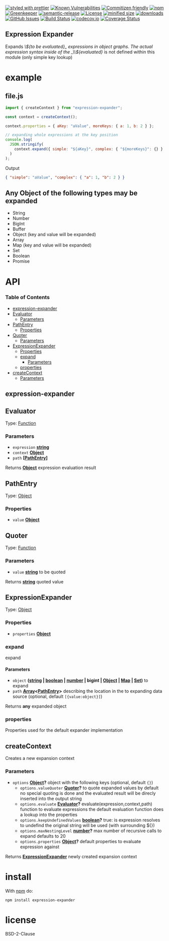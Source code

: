[![styled with prettier](https://img.shields.io/badge/styled_with-prettier-ff69b4.svg)](https://github.com/prettier/prettier)
[![Known Vulnerabilities](https://snyk.io/test/github/arlac77/expression-expander/badge.svg)](https://snyk.io/test/github/arlac77/expression-expander)
[![Commitizen friendly](https://img.shields.io/badge/commitizen-friendly-brightgreen.svg)](http://commitizen.github.io/cz-cli/)
[![npm](https://img.shields.io/npm/v/expression-expander.svg)](https://www.npmjs.com/package/expression-expander)
[![Greenkeeper](https://badges.greenkeeper.io/arlac77/expression-expander.svg)](https://greenkeeper.io/)
[![semantic-release](https://img.shields.io/badge/%20%20%F0%9F%93%A6%F0%9F%9A%80-semantic--release-e10079.svg)](https://github.com/arlac77/expression-expander)
[![License](https://img.shields.io/badge/License-BSD%203--Clause-blue.svg)](https://opensource.org/licenses/BSD-3-Clause)
[![minified size](https://badgen.net/bundlephobia/min/expression-expander)](https://bundlephobia.com/result?p=expression-expander)
[![downloads](http://img.shields.io/npm/dm/expression-expander.svg?style=flat-square)](https://npmjs.org/package/expression-expander)
[![GitHub Issues](https://img.shields.io/github/issues/arlac77/expression-expander.svg?style=flat-square)](https://github.com/arlac77/expression-expander/issues)
[![Build Status](https://secure.travis-ci.org/arlac77/expression-expander.png)](http://travis-ci.org/arlac77/expression-expander)
[![codecov.io](http://codecov.io/github/arlac77/expression-expander/coverage.svg?branch=master)](http://codecov.io/github/arlac77/expression-expander?branch=master)
[![Coverage Status](https://coveralls.io/repos/arlac77/expression-expander/badge.svg)](https://coveralls.io/r/arlac77/expression-expander)

## Expression Expander

Expands _\\${to be evaluated}_ expressions in object graphs. The actual expression syntax inside of the _\\${evaluated}_ is not defined within this module (only simple key lookup)

# example

## file.js

<!-- skip-example -->

```js
import { createContext } from "expression-expander";

const context = createContext();

context.properties = { aKey: "aValue", moreKeys: { a: 1, b: 2 } };

// expanding whole expressions at the key position
console.log(
  JSON.stringify(
    context.expand({ simple: "${aKey}", complex: { "${moreKeys}": {} } })
  )
);
```

Output

```json
{ "simple": "aValue", "complex": { "a": 1, "b": 2 } }
```

## Any Object of the following types may be expanded

-   String
-   Number
-   BigInt
-   Buffer
-   Object (key and value will be expanded)
-   Array
-   Map (key and value will be expanded)
-   Set
-   Boolean
-   Promise

# API

<!-- Generated by documentation.js. Update this documentation by updating the source code. -->

### Table of Contents

-   [expression-expander](#expression-expander)
-   [Evaluator](#evaluator)
    -   [Parameters](#parameters)
-   [PathEntry](#pathentry)
    -   [Properties](#properties)
-   [Quoter](#quoter)
    -   [Parameters](#parameters-1)
-   [ExpressionExpander](#expressionexpander)
    -   [Properties](#properties-1)
    -   [expand](#expand)
        -   [Parameters](#parameters-2)
    -   [properties](#properties-2)
-   [createContext](#createcontext)
    -   [Parameters](#parameters-3)

## expression-expander

## Evaluator

Type: [Function](https://developer.mozilla.org/docs/Web/JavaScript/Reference/Statements/function)

### Parameters

-   `expression` **[string](https://developer.mozilla.org/docs/Web/JavaScript/Reference/Global_Objects/String)** 
-   `context` **[Object](https://developer.mozilla.org/docs/Web/JavaScript/Reference/Global_Objects/Object)** 
-   `path` **\[[PathEntry](#pathentry)]** 

Returns **[Object](https://developer.mozilla.org/docs/Web/JavaScript/Reference/Global_Objects/Object)** expression evaluation result

## PathEntry

Type: [Object](https://developer.mozilla.org/docs/Web/JavaScript/Reference/Global_Objects/Object)

### Properties

-   `value` **[Object](https://developer.mozilla.org/docs/Web/JavaScript/Reference/Global_Objects/Object)** 

## Quoter

Type: [Function](https://developer.mozilla.org/docs/Web/JavaScript/Reference/Statements/function)

### Parameters

-   `value` **[string](https://developer.mozilla.org/docs/Web/JavaScript/Reference/Global_Objects/String)** to be quoted

Returns **[string](https://developer.mozilla.org/docs/Web/JavaScript/Reference/Global_Objects/String)** quoted value

## ExpressionExpander

Type: [Object](https://developer.mozilla.org/docs/Web/JavaScript/Reference/Global_Objects/Object)

### Properties

-   `properties` **[Object](https://developer.mozilla.org/docs/Web/JavaScript/Reference/Global_Objects/Object)** 

### expand

expand

#### Parameters

-   `object` **([string](https://developer.mozilla.org/docs/Web/JavaScript/Reference/Global_Objects/String) \| [boolean](https://developer.mozilla.org/docs/Web/JavaScript/Reference/Global_Objects/Boolean) \| [number](https://developer.mozilla.org/docs/Web/JavaScript/Reference/Global_Objects/Number) | bigint | [Object](https://developer.mozilla.org/docs/Web/JavaScript/Reference/Global_Objects/Object) \| [Map](https://developer.mozilla.org/docs/Web/JavaScript/Reference/Global_Objects/Map) \| [Set](https://developer.mozilla.org/docs/Web/JavaScript/Reference/Global_Objects/Set))** to expand
-   `path` **[Array](https://developer.mozilla.org/docs/Web/JavaScript/Reference/Global_Objects/Array)&lt;[PathEntry](#pathentry)>** describing the location in the to expanding data source (optional, default `[{value:object}]`)

Returns **any** expanded object

### properties

Properties used for the default expander implementation

## createContext

Creates a new expansion context

### Parameters

-   `options` **[Object](https://developer.mozilla.org/docs/Web/JavaScript/Reference/Global_Objects/Object)?** object with the following keys (optional, default `{}`)
    -   `options.valueQuoter` **[Quoter](#quoter)?** to quote expanded values
           by default no special quoting is done and the evaluated result will be direcly
           inserted into the output string
    -   `options.evaluate` **[Evaluator](#evaluator)?** evaluate(expression,context,path) function to evaluate expressions
           the default evaluation function does a lookup into the properties
    -   `options.keepUndefinedValues` **[boolean](https://developer.mozilla.org/docs/Web/JavaScript/Reference/Global_Objects/Boolean)?** true: is expression resolves to undefind the original string will be used (with surrounding ${})
    -   `options.maxNestingLevel` **[number](https://developer.mozilla.org/docs/Web/JavaScript/Reference/Global_Objects/Number)?** max number of recursive calls to expand defaults to 20
    -   `options.properties` **[Object](https://developer.mozilla.org/docs/Web/JavaScript/Reference/Global_Objects/Object)?** default properties to evaluate expression against

Returns **[ExpressionExpander](#expressionexpander)** newly created expansion context

# install

With [npm](http://npmjs.org) do:

```shell
npm install expression-expander
```

# license

BSD-2-Clause
